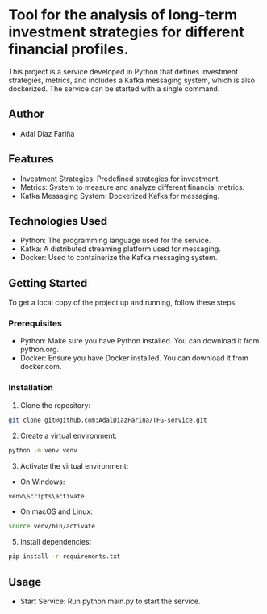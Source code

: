 # Tool for the analysis of long-term investment strategies for different financial profiles.

This project is a service developed in Python that defines investment strategies, metrics, and includes a Kafka messaging system, which is also dockerized. The service can be started with a single command.

## Author
- Adal Díaz Fariña
## Features
- Investment Strategies: Predefined strategies for investment.
- Metrics: System to measure and analyze different financial metrics.
- Kafka Messaging System: Dockerized Kafka for messaging.
## Technologies Used
- Python: The programming language used for the service.
- Kafka: A distributed streaming platform used for messaging.
- Docker: Used to containerize the Kafka messaging system.
## Getting Started
To get a local copy of the project up and running, follow these steps:

### Prerequisites
- Python: Make sure you have Python installed. You can download it from python.org.
- Docker: Ensure you have Docker installed. You can download it from docker.com.
### Installation
1. Clone the repository:
```sh 
git clone git@github.com:AdalDiazFarina/TFG-service.git
```
2. Create a virtual environment:
```sh 
python -m venv venv
```
3. Activate the virtual environment:
- On Windows:
```sh 
venv\Scripts\activate
```
- On macOS and Linux:
```sh 
source venv/bin/activate
```
5. Install dependencies:
```sh 
pip install -r requirements.txt
```
## Usage
- Start Service: Run python main.py to start the service.